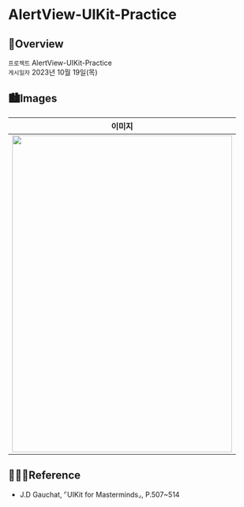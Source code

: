 # AlertView-UIKit-Practice
## 🍎Overview
`프로젝트` AlertView-UIKit-Practice <br>
`게시일자` 2023년 10월 19일(목) <br>

## 🏙️Images

| 이미지 |
| :--: |
| <img src="https://github.com/rlarjsdn3/tabbar-controller-uikit-practice/assets/21079970/0e90a0da-c44c-4e61-bf6a-3c7739f28c76" align="center" width="445" height="640"> |
 
## 👩🏻‍💻Reference

* J.D Gauchat, ⌜UIKit for Masterminds⌟, P.507~514
